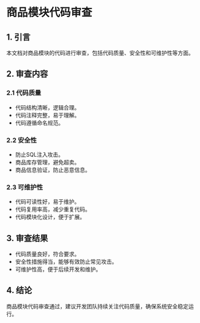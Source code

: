 # 商品模块代码审查

## 1. 引言

本文档对商品模块的代码进行审查，包括代码质量、安全性和可维护性等方面。

## 2. 审查内容

### 2.1 代码质量

- 代码结构清晰，逻辑合理。
- 代码注释完整，易于理解。
- 代码遵循命名规范。

### 2.2 安全性

- 防止SQL注入攻击。
- 商品库存管理，避免超卖。
- 商品信息验证，防止恶意信息。

### 2.3 可维护性

- 代码可读性好，易于维护。
- 代码复用率高，减少重复代码。
- 代码模块化设计，便于扩展。

## 3. 审查结果

- 代码质量良好，符合要求。
- 安全性措施得当，能够有效防止常见攻击。
- 可维护性高，便于后续开发和维护。

## 4. 结论

商品模块代码审查通过，建议开发团队持续关注代码质量，确保系统安全稳定运行。